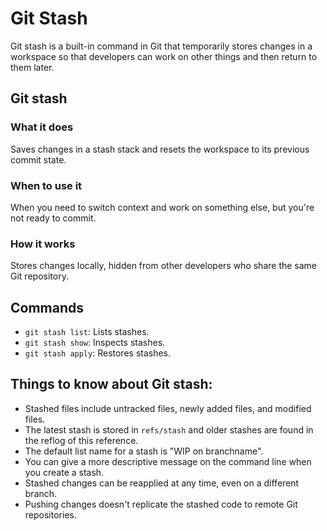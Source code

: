 # Git Stash

Git stash is a built-in command in Git that temporarily stores changes in a workspace so that developers can work on other things and then return to them later.

## Git stash

### What it does
Saves changes in a stash stack and resets the workspace to its previous commit state.

### When to use it
When you need to switch context and work on something else, but you're not ready to commit.

### How it works
Stores changes locally, hidden from other developers who share the same Git repository.

## Commands
- `git stash list`: Lists stashes.
- `git stash show`: Inspects stashes.
- `git stash apply`: Restores stashes.

## Things to know about Git stash:
- Stashed files include untracked files, newly added files, and modified files.  
- The latest stash is stored in `refs/stash` and older stashes are found in the reflog of this reference.
- The default list name for a stash is "WIP on branchname".
- You can give a more descriptive message on the command line when you create a stash.
- Stashed changes can be reapplied at any time, even on a different branch.
- Pushing changes doesn't replicate the stashed code to remote Git repositories.
